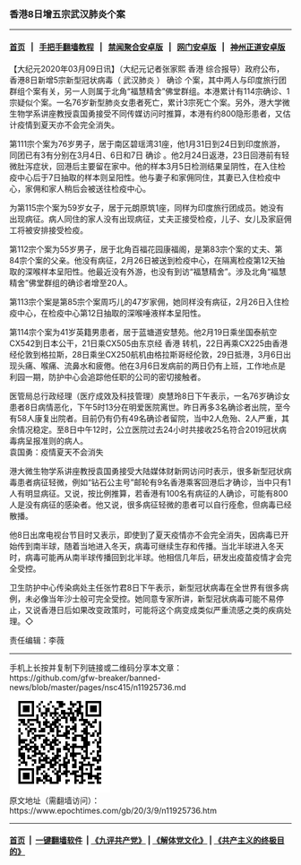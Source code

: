 ### 香港8日增五宗武汉肺炎个案
------------------------

#### [首页](https://github.com/gfw-breaker/banned-news/blob/master/README.md) &nbsp;&nbsp;|&nbsp;&nbsp; [手把手翻墙教程](https://github.com/gfw-breaker/guides/wiki) &nbsp;&nbsp;|&nbsp;&nbsp; [禁闻聚合安卓版](https://github.com/gfw-breaker/bn-android) &nbsp;&nbsp;|&nbsp;&nbsp; [网门安卓版](https://github.com/oGate2/oGate) &nbsp;&nbsp;|&nbsp;&nbsp; [神州正道安卓版](https://github.com/SzzdOgate/update) 



<div><p>
 【大纪元2020年03月09日讯】（大纪元记者张家熙
 <ok href="https://www.epochtimes.com/gb/tag/%E9%A6%99%E6%B8%AF.html">
  香港
 </ok>
 综合报导）政府公布，香港8日新增5宗新型冠状病毒（
 <ok href="https://www.epochtimes.com/gb/tag/%E6%AD%A6%E6%B1%89%E8%82%BA%E7%82%8E.html">
  武汉肺炎
 </ok>
 ）
 <ok href="https://www.epochtimes.com/gb/tag/%E7%A1%AE%E8%AF%8A.html">
  确诊
 </ok>
 个案，其中两人与印度旅行团群组个案有关，另一人则属于北角“福慧精舍”佛堂群组。本港累计有114宗确诊、1宗疑似个案。一名76岁新型肺炎女患者死亡，累计3宗死亡个案。另外，港大学微生物学系讲座教授袁国勇接受不同传媒访问时推算，本港有约800隐形患者，又估计疫情到夏天亦不会完全消失。
</p>
<p>
 第111宗个案为76岁男子，居于南区碧瑶湾31座，他1月31日到24日到印度旅游，同团已有3有分别在3月4日、6日和7日
 <ok href="https://www.epochtimes.com/gb/tag/%E7%A1%AE%E8%AF%8A.html">
  确诊
 </ok>
 。他2月24日返港，23日回港前有轻微肚泻症状，回港后主要留在家中。他的样本3月5日检测结果呈阴性，在入住检疫中心后于7日抽取的样本则呈阳性。他与妻子和家佣同住，其妻已入住检疫中心，家佣和家人稍后会被送往检疫中心。
</p>
<p>
 为第115宗个案为59岁女子，居于元朗原筑1座，同样为印度旅行团成员。她没有出现病征。病人同住的家人没有出现病征，丈夫正接受检疫，儿子、女儿及家庭佣工将被安排接受检疫。
</p>
<p>
 第112宗个案为55岁男子，居于北角百福花园康福阁，是第83宗个案的丈夫、第84宗个案的父亲。他没有病征，2月26日被送到检疫中心，在隔离检疫第12天抽取的深喉样本呈阳性。他最近没有外游，也没有到访“福慧精舍”。涉及北角“福慧精舍”佛堂群组的确诊者增至20人。
</p>
<p>
 第113宗个案是第85宗个案周巧儿的47岁家佣，她同样没有病征，2月26日入住检疫中心，在检疫中心第12日抽取的深喉唾液样本呈阳性。
</p>
<p>
 第114宗个案为41岁英籍男患者，居于蓝塘道安慧苑。他2月19日乘坐国泰航空CX542到日本公干，21日乘CX505由东京经
 <ok href="https://www.epochtimes.com/gb/tag/%E9%A6%99%E6%B8%AF.html">
  香港
 </ok>
 转机，22日再乘CX225由香港经伦敦到格拉斯，28日乘坐CX250航机由格拉斯哥经伦敦，29日抵港，3月6日出现头痛、喉痛、流鼻水和疲倦。他在3月6日发病前的两日仍有上班，工作地点是利园一期，防护中心会追踪他任职的公司的密切接触者。
</p>
<p>
 医管局总行政经理（医疗成效及科技管理）庾慧玲8日下午表示，一名76岁确诊女患者8日病情恶化，下午5时13分在明爱医院离世。昨日再多3名确诊者出院，至今有58人康复出院者。目前仍有仍有49名确诊者留院，当中2人危殆、2人严重，其余情况稳定。至8日中午12时，公立医院过去24小时共接收25名符合2019冠状病毒病呈报准则的病人。
 <br/>
 袁国勇：疫情夏天不会消失
</p>
<p>
 港大微生物学系讲座教授袁国勇接受大陆媒体财新网访问时表示，很多新型冠状病毒患者病征轻微，例如“钻石公主号”邮轮有9名香港乘客回港后才确诊，当中只有1人有明显病征。又说，按比例推算，若香港有100名有病征的人确诊，可能有800人是没有病征的感染者。他又说，很多病征轻微的患者可以自行痊愈，但病毒已经散播。
</p>
<p>
 他8日出席电视台节目时又表示，即使到了夏天疫情亦不会完全消失，因病毒已开始传到南半球，随着当地进入冬天，病毒可继续生存和传播。当北半球进入冬天时，病毒可能再从南半球传播回到北半球。他相信几年后，研发出疫苗疫情才会完全受控。
</p>
<p>
 卫生防护中心传染病处主任张竹君8日下午表示，新型冠状病毒在全世界有很多病例，未必像当年沙士般可完全受控。她同意专家所讲，新型冠状病毒可能不易停止，又说香港日后如果改变政策时，可能将这个病变成类似严重流感之类的疾病处理。◇
</p>
<p>
 责任编辑：李薇
</p>
</div>
<hr/>
手机上长按并复制下列链接或二维码分享本文章：<br/>
https://github.com/gfw-breaker/banned-news/blob/master/pages/nsc415/n11925736.md <br/>
<a href='https://github.com/gfw-breaker/banned-news/blob/master/pages/nsc415/n11925736.md'><img src='https://github.com/gfw-breaker/banned-news/blob/master/pages/nsc415/n11925736.md.png'/></a> <br/>
原文地址（需翻墙访问）：https://www.epochtimes.com/gb/20/3/9/n11925736.htm


------------------------
#### [首页](https://github.com/gfw-breaker/banned-news/blob/master/README.md) &nbsp;|&nbsp; [一键翻墙软件](https://github.com/gfw-breaker/nogfw/blob/master/README.md) &nbsp;| [《九评共产党》](https://github.com/gfw-breaker/9ping.md/blob/master/README.md#九评之一评共产党是什么) | [《解体党文化》](https://github.com/gfw-breaker/jtdwh.md/blob/master/README.md) | [《共产主义的终极目的》](https://github.com/gfw-breaker/gczydzjmd.md/blob/master/README.md)


<img src='http://gfw-breaker.win/banned-news/pages/nsc415/n11925736.md' width='0px' height='0px'/>